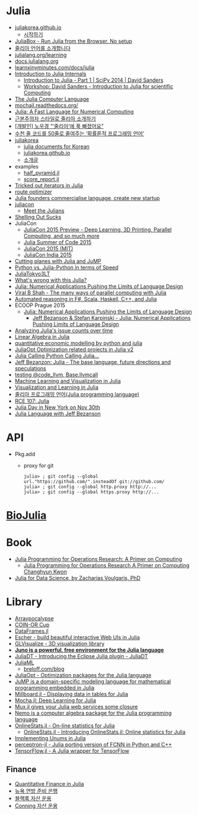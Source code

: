 Julia
=====
* [juliakorea.github.io](https://juliakorea.github.io/)
  * [시작하기](https://juliakorea.github.io/latest/manual/getting-started.html)
* [JuliaBox - Run Julia from the Browser. No setup](https://juliabox.org/)
* [줄리아 언어를 소개합니다](http://thoughts.chkwon.net/the-julia-language/)
* [julialang.org/learning](http://julialang.org/learning/)
* [docs.julialang.org](http://docs.julialang.org/)
* [learnxinyminutes.com/docs/julia](http://learnxinyminutes.com/docs/julia/)
* [Introduction to Julia Internals](https://www.youtube.com/watch?v=osdeT-tWjzk)
  * [Introduction to Julia - Part 1 | SciPy 2014 | David Sanders](https://www.youtube.com/watch?v=vWkgEddb4-A)
  * [Workshop: David Sanders - Introduction to Julia for scientific Computing](https://www.youtube.com/watch?v=gQ1y5NUD_RI)
* [The Julia Computer Language](https://www.youtube.com/playlist?list=PLsu0TcgLDUiIznEhN165XmykqyLgzwY0Y)
* [mochajl.readthedocs.org/](mochajl.readthedocs.org/)
* [Julia: A Fast Language for Numerical Computing](https://sinews.siam.org/DetailsPage/tabid/607/ArticleID/744/Julia-A-Fast-Language-for-Numerical-Computing.aspx)
* [근본주의자 스타일로 줄리아 소개하기](https://github.com/wookay/JuliaIntro.jl)
* [[개발인] 노우경 “‘줄리아’에 푹 빠졌어요”](http://www.bloter.net/archives/232986)
* [수천 줄 코드를 50줄로 줄여주는 ‘확률론적 프로그래밍 언어’](http://www.bloter.net/archives/225615)
* [juliakorea](https://github.com/juliakorea)
  * [julia documents for Korean](https://github.com/juliakorea/doc)
  * [juliakorea.github.io](https://juliakorea.github.io/)
  * [소개글](https://juliakorea.github.io/latest/manual/introduction.html)
* examples
  * [half_pyramid.jl](https://github.com/wookay/juliacat/blob/master/practices/half_pyramid.jl)
  * [score_report.jl](https://github.com/wookay/juliacat/blob/master/practices/score_report.jl)
* [Tricked out iterators in Julia](http://slendermeans.org/julia-iterators.html)
* [route optimizer](https://forio.com/app/showcase/route-optimizer/)
* [Julia founders commercialise language, create new startup](http://economictimes.indiatimes.com/articleshow/47211869.cms)
* [juliacon](http://juliacon.org/)
  * [Meet the Julians](http://bit-player.org/2015/meet-the-julians)
* [Shelling Out Sucks](http://julialang.org/blog/2012/03/shelling-out-sucks/)
* JuliaCon
  * [JuliaCon 2015 Preview - Deep Learning, 3D Printing, Parallel Computing, and so much more](http://julialang.org/blog/2015/05/juliacon-preview/)
  * [Julia Summer of Code 2015](http://julialang.org/blog/2015/05/jsoc-cfp/)
  * [JuliaCon 2015 (MIT)](https://www.youtube.com/playlist?list=PLP8iPy9hna6Sdx4soiGrSefrmOPdUWixM)
  * [JuliaCon India 2015](https://juliacon.talkfunnel.com/2015/)
* [Cutting planes with Julia and JuMP](http://sbebo.github.io/blog/blog/2015/06/10/julia/)
* [Python vs. Julia-Python in terms of Speed](https://www.linkedin.com/pulse/python-vs-julia-python-terms-speed-james-sung-jin-kim)
* [JuliaTokyo3LT](https://github.com/bicycle1885/JuliaTokyo3LT/)
* [What's wrong with this Julia?](http://www.slideshare.net/KentaSato/whats-wrong-47403774)
* [Julia: Numerical Applications Pushing the Limits of Language Design](http://2015.ecoop.org/event/curryon-julia)
* [Viral B Shah - The many ways of parallel computing with Julia](https://www.youtube.com/watch?v=HCcO-715acM&feature=youtu.be)
* [Automated reasoning in F#, Scala, Haskell, C++, and Julia](http://phdp.github.io/posts/2015-04-05-automated-reasoning.html)
* ECOOP Prague 2015
  * [Julia: Numerical Applications Pushing the Limits of Language Design](http://2015.ecoop.org/event/curryon-julia)
    * [Jeff Bezanson & Stefan Karpinski - Julia: Numerical Applications Pushing Limits of Language Design](https://www.youtube.com/watch?v=pZTqMSM2ksY)
* [Analyzing Julia's issue counts over time](http://iaindunning.com/blog/juliaissuecount.html)
* [Linear Algebra in Julia](http://alexhwoods.com/2015/08/22/linear-algebra-in-julia/)
* [quantitative economic modelling by python and julia](http://quant-econ.net/)
* [JuliaOpt Optimization related projects in Julia v2](https://www.youtube.com/watch?v=7LNeR299q88)
* [Julia Calling Python Calling Julia...](http://blog.leahhanson.us/julia-calling-python-calling-julia.html)
* [Jeff Bezanzon: Julia - The base language, future directions and speculations](https://www.youtube.com/watch?v=xUP3cSKb8sI)
* [testing @code_llvm, Base.llvmcall](https://www.youtube.com/watch?v=N6CE0bks77w&feature=youtu.be)
* [Machine Learning and Visualization in Julia](http://www.breloff.com/JuliaML-and-Plots/)
* [Visualization and Learning in Julia](https://github.com/tbreloff/ExamplePlots.jl/blob/master/examples/meetup/slides_20151028.ipynb)
* [줄리아 프로그래밍 언어(Julia programming language)](http://blog.gaerae.com/2014/12/julia-programming-language.html)
* [RCE 107: Julia](http://www.rce-cast.com/Podcast/rce-107-julia.html)
* [Julia Day in New York on Nov 30th](http://juliacomputing.com/blog/2016/11/01/Julia-Day-NY.html)
* [Julia Language with Jeff Bezanson](https://softwareengineeringdaily.com/2016/11/08/julia-language-with-jeff-bezanson/)

# API
* Pkg.add
  * proxy for git

    ```
    julia> ; git config --global url."https://github.com/".insteadOf git://github.com/
    julia> ; git config --global http.proxy http://...
    julia> ; git config --global https.proxy http://...
    ```

# [BioJulia](https://github.com/BioJulia)

# Book
* [Julia Programming for Operations Research: A Primer on Computing](http://www.chkwon.net/julia/)
  * [Julia Programming for Operations Research A Primer on Computing Changhyun Kwon](https://www.softcover.io/read/7b8eb7d0/juliabook)
* [Julia for Data Science, by Zacharias Voulgaris, PhD](https://technicspub.com/analytics/)

# Library
* [Arraypocalypse](https://github.com/JuliaLang/julia/issues/13157)
* [COIN-OR Cup](http://www.coin-or.org/coinCup/)
* [DataFrames.jl](http://dataframesjl.readthedocs.org/)
* [Escher - build beautiful interactive Web UIs in Julia](https://shashi.github.io/Escher.jl/)
* [GLVisualize - 3D visualization library](http://www.glvisualize.com/)
* **[Juno is a powerful, free environment for the Julia language](http://junolab.org/)**
* [JuliaDT - Introducing the Eclipse Julia plugin - JuliaDT](http://juliacomputing.com/blog/2016/02/06/Eclipse-JuliaDT.html)
* [JuliaML](https://github.com/JuliaML)
  * [breloff.com/blog](http://www.breloff.com/blog/)
* [JuliaOpt - Optimization packages for the Julia language](http://www.juliaopt.org/)
* [JuMP is a domain-specific modeling language for mathematical programming embedded in Julia](https://github.com/JuliaOpt/JuMP.jl)
* [Millboard.jl - Displaying data in tables for Julia](https://github.com/wookay/Millboard.jl)
* [Mocha.jl: Deep Learning for Julia](http://devblogs.nvidia.com/parallelforall/mocha-jl-deep-learning-julia/)
* [Mux.jl gives your Julia web services some closure](https://github.com/JuliaWeb/Mux.jl)
* [Nemo is a computer algebra package for the Julia programming language](http://nemocas.org/)
* [OnlineStats.jl - On-line statistics for Julia](https://github.com/joshday/OnlineStats.jl)
  * [OnlineStats.jl - Introducing OnlineStats.jl: Online statistics for Julia](https://groups.google.com/forum/#!topic/julia-stats/2yMT7fdrxMQ)
* [Implementing Unums in Julia](http://juliacomputing.com/blog/2016/03/29/unums.html)
* [perceptron-jl - Julia porting version of FCNN in Python and C++](https://github.com/mohawkduck/perceptron-jl)
* [TensorFlow.jl - A Julia wrapper for TensorFlow](https://github.com/malmaud/TensorFlow.jl)

## Finance
* [Quantitative Finance in Julia](https://github.com/JuliaQuant)
* [뉴욕 연방 준비 은행](https://github.com/FRBNY-DSGE)
* [블랙록 자산 운용](https://github.com/blackrock)
* [Conning 자산 운용](https://github.com/Conning)
